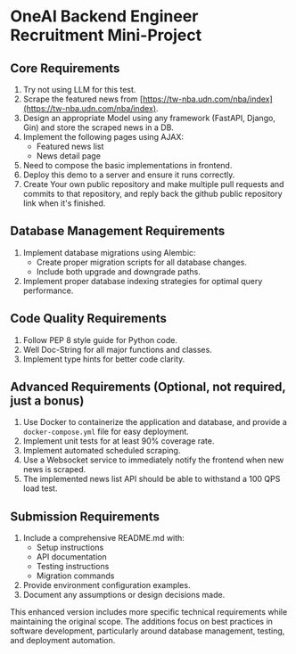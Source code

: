# OneAI Backend Engineer Recruitment Mini-Project

## Core Requirements
1. Try not using LLM for this test.
2. Scrape the featured news from [https://tw-nba.udn.com/nba/index](https://tw-nba.udn.com/nba/index).
3. Design an appropriate Model using any framework (FastAPI, Django, Gin) and store the scraped news in a DB.
4. Implement the following pages using AJAX:
    * Featured news list
    * News detail page
5. Need to compose the basic implementations in frontend.
6. Deploy this demo to a server and ensure it runs correctly.
7. Create Your own public repository and make multiple pull requests and commits to that repository, and reply back the github public repository link when it's finished.


## Database Management Requirements
1. Implement database migrations using Alembic:
    * Create proper migration scripts for all database changes.
    * Include both upgrade and downgrade paths.
2. Implement proper database indexing strategies for optimal query performance.

## Code Quality Requirements
1. Follow PEP 8 style guide for Python code.
2. Well Doc-String for all major functions and classes.
3. Implement type hints for better code clarity.

## Advanced Requirements (Optional, not required, just a bonus)
1. Use Docker to containerize the application and database, and provide a `docker-compose.yml` file for easy deployment.
2. Implement unit tests for at least 90% coverage rate.
3. Implement automated scheduled scraping.
4. Use a Websocket service to immediately notify the frontend when new news is scraped.
5. The implemented news list API should be able to withstand a 100 QPS load test.

## Submission Requirements
1. Include a comprehensive README.md with:
    * Setup instructions
    * API documentation
    * Testing instructions
    * Migration commands
2. Provide environment configuration examples.
3. Document any assumptions or design decisions made.

This enhanced version includes more specific technical requirements while maintaining the original scope. The additions focus on best practices in software development, particularly around database management, testing, and deployment automation.
